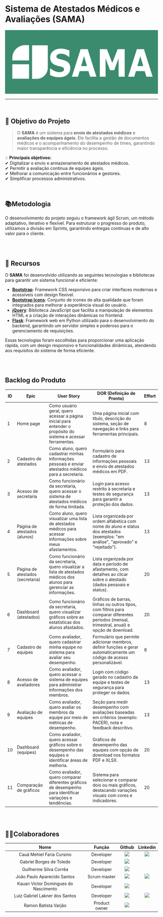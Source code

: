 # **Sistema de Atestados Médicos e Avaliações (SAMA)**
<p align="center">
      <img src="./src/static/images/logo.jpg" alt="logo do SAMA">
<br>
<hr>
<br>

## 📖 Objetivo do Projeto

>O **SAMA** é um sistema para **envio de atestados médicos** e **avaliações de equipes ágeis**. Ele facilita a gestão de documentos médicos e o acompanhamento do desempenho de times, garantindo maior transparência e eficiência no processo.  

💡 **Principais objetivos:**  
✔ Digitalizar o envio e armazenamento de atestados médicos.  
✔ Permitir a avaliação contínua de equipes ágeis.  
✔ Melhorar a comunicação entre funcionários e gestores.  
✔ Simplificar processos administrativos.

<br> 

## 📚Metodologia

O desenvolvimento do projeto seguiu o framework ágil Scrum, um método adaptativo, iterativo e flexível. Para estruturar o progresso do produto, utilizamos a divisão em Sprints, garantindo entregas contínuas e de alto valor para o cliente.

<br>
</br>

## 🚀 **Recursos**

O **SAMA** foi desenvolvido utilizando as seguintes tecnologias e bibliotecas para garantir um sistema funcional e eficiente:

- **[Bootstrap](https://getbootstrap.com/)**: Framework CSS responsivo para criar interfaces modernas e acessíveis com design flexível.
- **[Bootstrap Icons](https://icons.getbootstrap.com/)**: Conjunto de ícones de alta qualidade que foram integrados para melhorar a experiência visual do usuário.
- **[jQuery](https://jquery.com/)**: Biblioteca JavaScript que facilita a manipulação de elementos HTML e a criação de interações dinâmicas no frontend.
- **[Flask](https://flask.palletsprojects.com/)**: Framework web em Python utilizado para o desenvolvimento do backend, garantindo um servidor simples e poderoso para o gerenciamento de requisições.

Essas tecnologias foram escolhidas para proporcionar uma aplicação rápida, com um design responsivo e funcionalidades dinâmicas, atendendo aos requisitos do sistema de forma eficiente.

<br>
</br>

## **Backlog do Produto**

| **ID** | **Epic**                  | **User Story**                                                                 | **DOR (Definição de Pronto)**                                                                                                                                                        | **Effort** |
|--------|---------------------------|-------------------------------------------------------------------------------|------------------------------------------------------------------------------------------------------------------------------------------------------------------------------------|------------|
| 1      | Home page                 | Como usuário geral, quero acessar a página inicial para entender o propósito do sistema e acessar ferramentas. | Uma página inicial com título, descrição do sistema, seção de navegação e links para ferramentas principais.                                                                            | 8          |
| 2      | Cadastro de atestados     | Como aluno, quero cadastrar minhas informações pessoais e enviar atestados médicos para a secretaria. | Formulário para cadastro de informações pessoais e envio de atestados médicos em PDF.                                                                                                     | 13         |
| 3      | Acesso de secretaria      | Como funcionário da secretaria, quero acessar o sistema de atestados médicos de forma limitada. | Login para acesso restrito à secretaria e testes de segurança para garantir a proteção dos dados.                                                                                         | 13         |
| 4      | Página de atestados (alunos) | Como aluno, quero visualizar uma lista de atestados médicos para acessar informações sobre meus afastamentos. | Lista organizada por ordem alfabética com nome do aluno e status dos atestados (exemplos: "em análise", "aprovado" e "rejeitado").                                                        | 13         |
| 5      | Página de atestados (secretaria) | Como funcionário da secretaria, quero visualizar a lista de atestados médicos dos alunos para gerenciar as informações. | Lista organizada por data e período de afastamento, com detalhes ao clicar sobre o atestado (dados pessoais e status).                                                                   | 20         |
| 6      | Dashboard (atestados)      | Como funcionário da secretaria, quero visualizar gráficos sobre as estatísticas dos alunos afastados. | Gráficos de barras, linhas ou outros tipos, com filtros para comparar diferentes períodos (mensal, trimestral, anual) e opção de download.                                             | 20         |
| 7      | Cadastro de equipes       | Como avaliador, quero cadastrar minha equipe no sistema para avaliar seu desempenho. | Formulário que permite adicionar membros, definir funções e gerar automaticamente um código de acesso personalizável.                                                                  | 8          |
| 8      | Acesso de avaliadores     | Como avaliador, quero acessar o sistema de equipes para administrar informações dos membros. | Login com código gerado no cadastro da equipe e testes de segurança para proteger os dados.                                                                                             | 13         |
| 9      | Avaliação de equipes      | Como avaliador, quero avaliar os membros da equipe por meio de métricas de desempenho. | Seção para medir desempenho com avaliações baseadas em critérios (exemplo: PACER), nota e feedback descritivo.                                                                         | 13         |
| 10     | Dashboard (equipes)       | Como avaliador, quero acessar gráficos sobre o desempenho das equipes e identificar áreas de melhoria. | Gráficos de desempenho das equipes com opção de download nos formatos PDF e XLSX.                                                                                                      | 20         |
| 11     | Comparação de gráficos    | Como avaliador, quero comparar diferentes gráficos de desempenho para identificar variações e tendências. | Sistema para selecionar e comparar dois ou mais gráficos, destacando variações visuais com cores e indicadores.                                                                        | 20         |

<br>
</br>

## 👨‍💻**Colaboradores** 

|      Nome      |    Função       |                            Github                             |                           Linkedin                           |
| :--------------: | :-----------: | :----------------------------------------------------------: | :----------------------------------------------------------: |
|  Cauã Mehiel Faria Cursino  | Developer  | <a href="https://github.com/Cacow69"><img src="https://img.shields.io/badge/GitHub-100000?style=for-the-badge&logo=github&logoColor=white"></a> | <a href="https://www.linkedin.com/in/cauã-cursino-748485235/"><img src="https://img.shields.io/badge/LinkedIn-0077B5?style=for-the-badge&logo=linkedin&logoColor=white"></a> |
|  Gabriel Borges de Toledo  | Developer | <a href="https://github.com/Gabriel-Borges-06"><img src="https://img.shields.io/badge/GitHub-100000?style=for-the-badge&logo=github&logoColor=white"></a> |
|  Guilherme Silva Corrêa  | Developer | <a href="https://github.com/Vaporwaffle"><img src="https://img.shields.io/badge/GitHub-100000?style=for-the-badge&logo=github&logoColor=white"></a> |
|  João Paulo Aparecido Santos  | Scrum master  | <a href="https://github.com/jopaul0"><img src="https://img.shields.io/badge/GitHub-100000?style=for-the-badge&logo=github&logoColor=white"></a> | <a href="https://www.linkedin.com/in/joaosantos02/"><img src="https://img.shields.io/badge/LinkedIn-0077B5?style=for-the-badge&logo=linkedin&logoColor=white"></a> |
|  Kauan Victor Domingues do Nascimento  | Developer | <a href="https://github.com/KauanDomingues"><img src="https://img.shields.io/badge/GitHub-100000?style=for-the-badge&logo=github&logoColor=white"></a> |
|  Luiz Gabriel Lakner dos Santos  | Developer | <a href="https://github.com/Lakner13"><img src="https://img.shields.io/badge/GitHub-100000?style=for-the-badge&logo=github&logoColor=white"></a> | <a href="https://www.linkedin.com/in/gabriel-lakner-734528264/"> <img src="https://img.shields.io/badge/LinkedIn-0077B5?style=for-the-badge&logo=linkedin$logoColor=white"> </a>
|  Ramon Batista Varjão  | Product owner | <a href="https://github.com/gitDeRamon"><img src="https://img.shields.io/badge/GitHub-100000?style=for-the-badge&logo=github&logoColor=white"></a> |

